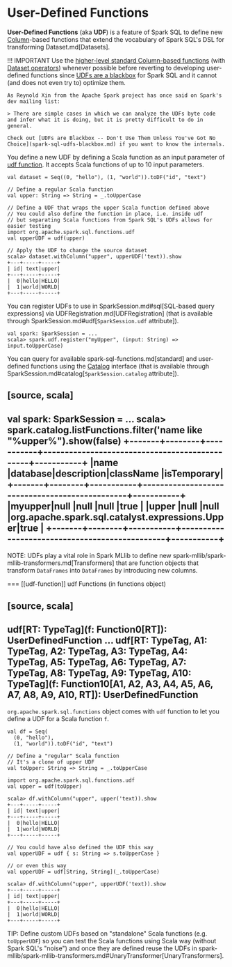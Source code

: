 # User-Defined Functions

**User-Defined Functions** (aka **UDF**) is a feature of Spark SQL to define new [Column](Column.md)-based functions that extend the vocabulary of Spark SQL's DSL for transforming Dataset.md[Datasets].

!!! IMPORTANT
    Use the [higher-level standard Column-based functions](spark-sql-functions.md) (with [Dataset operators](Dataset.md)) whenever possible before reverting to developing user-defined functions since [UDFs are a blackbox](spark-sql-udfs-blackbox.md) for Spark SQL and it cannot (and does not even try to) optimize them.

    As Reynold Xin from the Apache Spark project has once said on Spark's dev mailing list:

    > There are simple cases in which we can analyze the UDFs byte code and infer what it is doing, but it is pretty difficult to do in general.

    Check out [UDFs are Blackbox -- Don't Use Them Unless You've Got No Choice](spark-sql-udfs-blackbox.md) if you want to know the internals.

You define a new UDF by defining a Scala function as an input parameter of [udf function](#udf-function). It accepts Scala functions of up to 10 input parameters.

```text
val dataset = Seq((0, "hello"), (1, "world")).toDF("id", "text")

// Define a regular Scala function
val upper: String => String = _.toUpperCase

// Define a UDF that wraps the upper Scala function defined above
// You could also define the function in place, i.e. inside udf
// but separating Scala functions from Spark SQL's UDFs allows for easier testing
import org.apache.spark.sql.functions.udf
val upperUDF = udf(upper)

// Apply the UDF to change the source dataset
scala> dataset.withColumn("upper", upperUDF('text)).show
+---+-----+-----+
| id| text|upper|
+---+-----+-----+
|  0|hello|HELLO|
|  1|world|WORLD|
+---+-----+-----+
```

You can register UDFs to use in SparkSession.md#sql[SQL-based query expressions] via UDFRegistration.md[UDFRegistration] (that is available through SparkSession.md#udf[`SparkSession.udf` attribute]).

```text
val spark: SparkSession = ...
scala> spark.udf.register("myUpper", (input: String) => input.toUpperCase)
```

You can query for available spark-sql-functions.md[standard] and user-defined functions using the [Catalog](Catalog.md) interface (that is available through SparkSession.md#catalog[`SparkSession.catalog` attribute]).

[source, scala]
----
val spark: SparkSession = ...
scala> spark.catalog.listFunctions.filter('name like "%upper%").show(false)
+-------+--------+-----------+-----------------------------------------------+-----------+
|name   |database|description|className                                      |isTemporary|
+-------+--------+-----------+-----------------------------------------------+-----------+
|myupper|null    |null       |null                                           |true       |
|upper  |null    |null       |org.apache.spark.sql.catalyst.expressions.Upper|true       |
+-------+--------+-----------+-----------------------------------------------+-----------+
----

NOTE: UDFs play a vital role in Spark MLlib to define new spark-mllib/spark-mllib-transformers.md[Transformers] that are function objects that transform `DataFrames` into `DataFrames` by introducing new columns.

=== [[udf-function]] udf Functions (in functions object)

[source, scala]
----
udf[RT: TypeTag](f: Function0[RT]): UserDefinedFunction
...
udf[RT: TypeTag, A1: TypeTag, A2: TypeTag, A3: TypeTag, A4: TypeTag, A5: TypeTag, A6: TypeTag, A7: TypeTag, A8: TypeTag, A9: TypeTag, A10: TypeTag](f: Function10[A1, A2, A3, A4, A5, A6, A7, A8, A9, A10, RT]): UserDefinedFunction
----

`org.apache.spark.sql.functions` object comes with `udf` function to let you define a UDF for a Scala function `f`.

```
val df = Seq(
  (0, "hello"),
  (1, "world")).toDF("id", "text")

// Define a "regular" Scala function
// It's a clone of upper UDF
val toUpper: String => String = _.toUpperCase

import org.apache.spark.sql.functions.udf
val upper = udf(toUpper)

scala> df.withColumn("upper", upper('text)).show
+---+-----+-----+
| id| text|upper|
+---+-----+-----+
|  0|hello|HELLO|
|  1|world|WORLD|
+---+-----+-----+

// You could have also defined the UDF this way
val upperUDF = udf { s: String => s.toUpperCase }

// or even this way
val upperUDF = udf[String, String](_.toUpperCase)

scala> df.withColumn("upper", upperUDF('text)).show
+---+-----+-----+
| id| text|upper|
+---+-----+-----+
|  0|hello|HELLO|
|  1|world|WORLD|
+---+-----+-----+
```

TIP: Define custom UDFs based on "standalone" Scala functions (e.g. `toUpperUDF`) so you can test the Scala functions using Scala way (without Spark SQL's "noise") and once they are defined reuse the UDFs in spark-mllib/spark-mllib-transformers.md#UnaryTransformer[UnaryTransformers].
